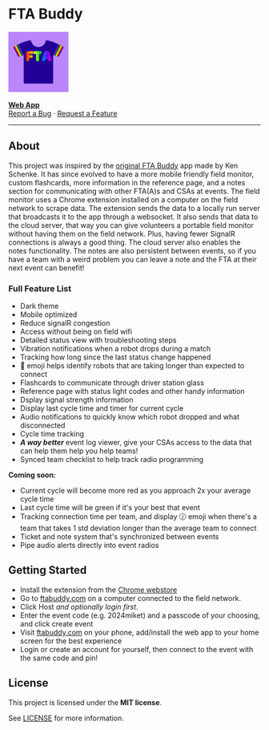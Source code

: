 # FTA Buddy
<img src="shared/logo.svg" alt="Logo" width="120" height="120">

<a href="https://ftabuddy.com/"><strong>Web App</strong></a>
<br />
<a href="https://github.com/Filip-Kin/fta-buddy/issues/new?assignees=&labels=bug&template=01_BUG_REPORT.md&title=bug%3A+">Report a Bug</a>
·
<a href="https://github.com/Filip-Kin/fta-buddy/issues/new?assignees=&labels=enhancement&template=02_FEATURE_REQUEST.md&title=feat%3A+">Request a Feature</a>

---

## About

This project was inspired by the [original FTA Buddy](https://github.com/kenschenke/FTA-Buddy-Android) app made by Ken Schenke.
It has since evolved to have a more mobile friendly field monitor, custom flashcards, more information in the reference page, and a notes section for communicating with other FTA(A)s and CSAs at events.
The field monitor uses a Chrome extension installed on a computer on the field network to scrape data. The extension sends the data to a locally run server that broadcasts it to the app through a websocket. It also sends that data to the cloud server, that way you can give volunteers a portable field monitor without having them on the field network. Plus, having fewer SignalR connections is always a good thing.
The cloud server also enables the notes functionality. The notes are also persistent between events, so if you have a team with a weird problem you can leave a note and the FTA at their next event can benefit!

### Full Feature List
- Dark theme 
- Mobile optimized 
- Reduce signalR congestion 
- Access without being on field wifi
- Detailed status view with troubleshooting steps
- Vibration notifications when a robot drops during a match
- Tracking how long since the last status change happened 
- 👀 emoji helps identify robots that are taking longer than expected to connect 
- Flashcards to communicate through driver station glass
- Reference page with status light codes and other handy information 
- Dsplay signal strength information 
- Display last cycle time and timer for current cycle
- Audio notifications to quickly know which robot dropped and what disconnected 
- Cycle time tracking
- ***A way better*** event log viewer, give your CSAs access to the data that can help them help you help teams! 
- Synced team checklist to help track radio programming 

**Coming soon:**
- Current cycle will become more red as you approach 2x your average cycle time
- Last cycle time will be green if it's your best that event
- Tracking connection time per team, and display 🕜 emoji when there's a team that takes 1 std deviation longer than the average team to connect 
- Ticket and note system that's synchronized between events
- Pipe audio alerts directly into event radios

## Getting Started

- Install the extension from the [Chrome webstore](https://chrome.google.com/webstore/detail/fta-buddy/kddnhihfpfnehnnhbkfajdldlgigohjc)
- Go to [ftabuddy.com](https://ftabuddy.com/) on a computer connected to the field network.
- Click Host *and optionally login first*.
- Enter the event code (e.g. 2024miket) and a passcode of your choosing, and click create event
- Visit [ftabuddy.com](https://ftabuddy.com/) on your phone, add/install the web app to your home screen for the best experience
- Login or create an account for yourself, then connect to the event with the same code and pin!

## License

This project is licensed under the **MIT license**.

See [LICENSE](LICENSE) for more information.
